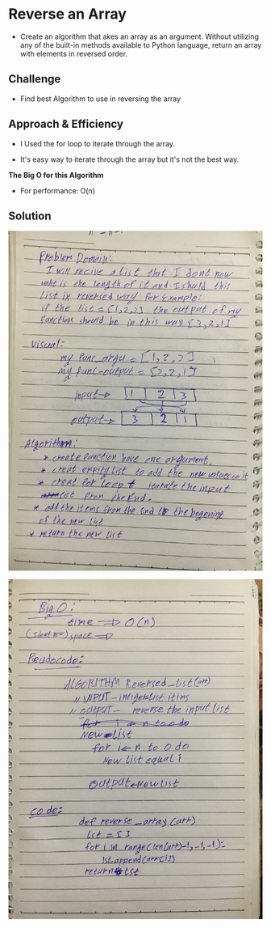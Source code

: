 # Reverse an Array

* Create an algorithm that akes an array as an argument. Without utilizing any of the built-in methods available to Python language, return an array with elements in reversed order.

## Challenge

* Find best Algorithm to use in reversing the array

## Approach & Efficiency
<!-- What approach did you take? Why? What is the Big O space/time for this approach? -->
* I Used the for loop to iterate through the array.

* It's easy way to iterate through the array but it's not the best way.

**The Big O for this Algorithm**

* For performance: O(n) 

## Solution

![photo](/assets/answer2.jpg)

![photo](/assets/answer1.jpg)
